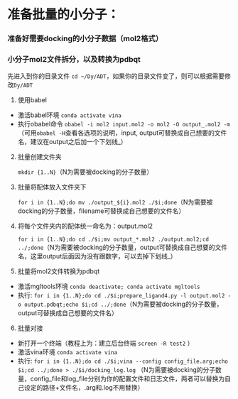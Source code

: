 # 准备批量的小分子：

### 准备好需要docking的小分子数据（mol2格式）
### 小分子mol2文件拆分，以及转换为pdbqt

先进入到你的目录文件 `cd ~/Dy/ADT`，如果你的目录文件变了，则可以根据需要修改`Dy/ADT`

1. 使用babel 
   
  - 激活babel环境 `conda activate vina`
  - 执行obabel命令 `obabel -i mol2 input.mol2 -o mol2 -O output_.mol2 -m`（可用`obabel -H`查看各选项的说明，input, output可替换成自己想要的文件名，建议在output之后加一个下划线_）
  
2. 批量创建文件夹 
   
   `mkdir {1..N}`（N为需要被docking的分子数量）

3. 批量将配体放入文件夹下 
   
   `for i in {1..N};do mv ./output_${i}.mol2 ./$i;done`（N为需要被docking的分子数量，filename可替换成自己想要的文件名）

4. 将每个文件夹内的配体统一命名为：output.mol2

   `for i in {1..N};do cd ./$i;mv output_*.mol2 ./output.mol2;cd ../;done`（N为需要被docking的分子数量，output可替换成自己想要的文件名，这里output后面因为没有跟数字，可以去掉下划线_）

5. 批量将mol2文件转换为pdbqt
  - 激活mgltools环境  `conda deactivate; conda activate mgltools`
  - 执行: `for i in {1..N};do cd ./$i;prepare_ligand4.py -l output.mol2 -o output.pdbqt;echo $i;cd ../;done`（N为需要被docking的分子数量，output可替换成自己想要的文件名）

6. 批量对接
  - 新打开一个终端（教程上为：建立后台终端 `screen -R test2` ）
  - 激活vina环境  `conda activate vina`
  - 执行: `for i in {1..N};do cd ./$i;vina --config config_file.arg;echo $i;cd ../;done > ./$i/docking_log.log` （N为需要被docking的分子数量，config_file和log_file分别为你的配置文件和日志文件，两者可以替换为自己设定的路径+文件名，.arg和.log不用替换）
   

  
  
